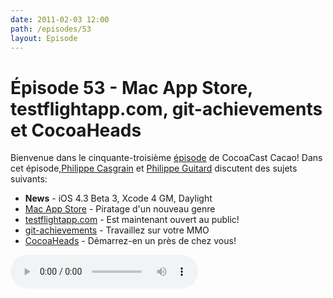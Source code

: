 ```yaml
---
date: 2011-02-03 12:00
path: /episodes/53
layout: Episode
---
```

# Épisode 53 - Mac App Store, testflightapp.com, git-achievements et CocoaHeads
<p>Bienvenue dans le cinquante-troisième <a href="https://archive.org/download/cacaocast/cacaocast_53.mp3" title="CocoaCast Cacao Episode 53">épisode</a> de CocoaCast Cacao! Dans cet épisode,<a href="http://www.twitter.com/philippec" title="Philippe Casgrain sur Twitter">Philippe Casgrain</a> et <a href="http://www.twitter.com/philippeguitard" title="Philippe Guitard sur Twitter">Philippe Guitard</a> discutent des sujets suivants:</p>
<ul><li><strong>News</strong> - iOS 4.3 Beta 3, Xcode 4 GM, Daylight</li>
<li><a href="http://blog.wolfire.com/2011/02/Counterfeit-Lugaru-on-Apple-s-App-Store-developing" title="Mac App Store">Mac App Store</a> - Piratage d'un nouveau genre</li>
<li><a href="http://www.testflightapp.com/" title="testflightapp.com">testflightapp.com</a> - Est maintenant ouvert au public!</li>
<li><a href="https://github.com/icefox/git-achievements" title="git-achievements">git-achievements</a> - Travaillez sur votre MMO</li>
<li><a href="http://cocoaheads.org/starting-a-chapter.html" title="CocoaHeads">CocoaHeads</a> - Démarrez-en un près de chez vous!</li>
</ul>
<p><audio controls><source src="https://archive.org/download/cacaocast/cacaocast_53.mp3" type="audio/mpeg"><source src="https://archive.org/download/cacaocast/cacaocast_53.mp3" type="audio/mp4">Votre navigateur ne supporte pas l'élément audio / Your browser does not support the audio element.</audio></p>
